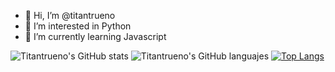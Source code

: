 - 👋 Hi, I’m @titantrueno
- 👀 I’m interested in Python
- 🌱 I’m currently learning Javascript

<!---
titantrueno/titantrueno is a ✨ special ✨ repository because its `README.md` (this file) appears on your GitHub profile.
You can click the Preview link to take a look at your changes.
--->

![Titantrueno's GitHub stats](https://github-readme-stats.vercel.app/api?username=titantrueno&show_icons=true&theme=radical)
![Titantrueno's GitHub languajes](https://github-readme-stats.vercel.app/api/top-langs/?username=titantrueno&show_icons=true&theme=radical)
[![Top Langs](https://github-readme-stats.vercel.app/api/top-langs/?username=titantrueno)](https://github.com/anuraghazra/github-readme-stats)
